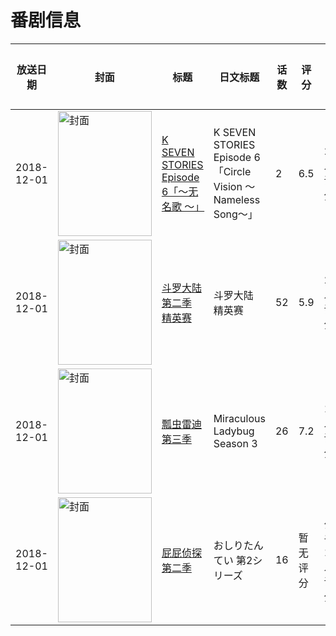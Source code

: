 # 番剧信息

|放送日期|封面|标题|日文标题|话数|评分|评分人数|
|---|---|---|---|---|---|---|
|2018-12-01|<img src="//lain.bgm.tv/pic/cover/c/ae/80/251989_AcnpS.jpg" alt="封面" style="width:150px;height:200px;object-fit:cover;">|[K SEVEN STORIES Episode 6「～无名歌 ～」](https://bangumi.tv/subject/251989)|K SEVEN STORIES Episode 6「Circle Vision ～Nameless Song～」|2|6.5|268人评分|
|2018-12-01|<img src="//lain.bgm.tv/pic/cover/c/dc/b5/252950_G22sX.jpg" alt="封面" style="width:150px;height:200px;object-fit:cover;">|[斗罗大陆 第二季 精英赛](https://bangumi.tv/subject/252950)|斗罗大陆 精英赛|52|5.9|257人评分|
|2018-12-01|<img src="//lain.bgm.tv/pic/cover/c/99/83/270413_nF6Za.jpg" alt="封面" style="width:150px;height:200px;object-fit:cover;">|[瓢虫雷迪 第三季](https://bangumi.tv/subject/270413)|Miraculous Ladybug Season 3|26|7.2|14人评分|
|2018-12-01|<img src="//lain.bgm.tv/pic/cover/c/ea/31/303877_sxSSX.jpg" alt="封面" style="width:150px;height:200px;object-fit:cover;">|[屁屁侦探 第二季](https://bangumi.tv/subject/303877)|おしりたんてい 第2シリーズ|16|暂无评分|少于10人评分|
